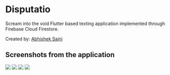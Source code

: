 # Disputatio
Scream into the void 
Flutter based texting application implemented through Firebase Cloud Firestore.

Created by:
[Abhishek Saini](https://www.github.com/arnomalone)

## Screenshots from the application
![](https://github.com/arnomalone/Disputatio/blob/main/welcome.jpg)
![](https://github.com/arnomalone/Disputatio/blob/main/register.jpg)
![](https://github.com/arnomalone/Disputatio/blob/main/login.jpg)
![](https://github.com/arnomalone/Disputatio/blob/main/chat.jpg)
